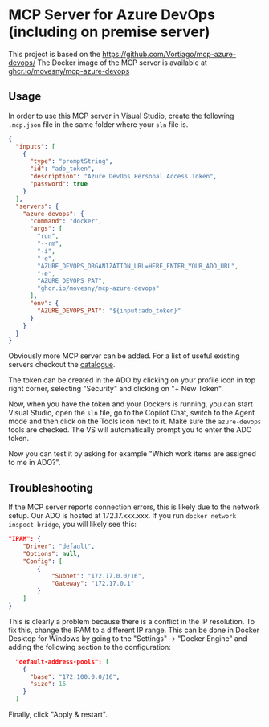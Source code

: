 # MCP Server for Azure DevOps (including on premise server)
This project is based on the https://github.com/Vortiago/mcp-azure-devops/
The Docker image of the MCP server is available at [ghcr.io/movesny/mcp-azure-devops](https://github.com/users/movesny/packages/container/package/mcp-azure-devops)

## Usage
In order to use this MCP server in Visual Studio, create the following `.mcp.json` file in the same folder where your `sln` file is.
```json
{
  "inputs": [
    {
      "type": "promptString",
      "id": "ado_token",
      "description": "Azure DevOps Personal Access Token",
      "password": true
    }
  ],
  "servers": {
    "azure-devops": {
      "command": "docker",
      "args": [
        "run",
        "--rm",
        "-i",
        "-e",
        "AZURE_DEVOPS_ORGANIZATION_URL=HERE_ENTER_YOUR_ADO_URL",
        "-e",
        "AZURE_DEVOPS_PAT",
        "ghcr.io/movesny/mcp-azure-devops"
      ],
      "env": {
        "AZURE_DEVOPS_PAT": "${input:ado_token}"
      }
    }
  }
}
```
Obviously more MCP server can be added. For a list of useful existing servers checkout the [catalogue](https://github.com/modelcontextprotocol/servers).

The token can be created in the ADO by clicking on your profile icon in top right corner, selecting "Security" and clicking on "+ New Token".

Now, when you have the token and your Dockers is running, you can start Visual Studio, open the `sln` file, go to the Copilot Chat, switch to the Agent mode and then click on the Tools icon next to it. Make sure the `azure-devops` tools are checked. The VS will automatically prompt you to enter the ADO token.

Now you can test it by asking for example "Which work items are assigned to me in ADO?".

## Troubleshooting
If the MCP server reports connection errors, this is likely due to the network setup.
Our ADO is hosted at 172.17.xxx.xxx.
If you run `docker network inspect bridge`, you will likely see this:
```json
"IPAM": {
    "Driver": "default",
    "Options": null,
    "Config": [
        {
            "Subnet": "172.17.0.0/16",
            "Gateway": "172.17.0.1"
        }
    ]
}
```
This is clearly a problem because there is a conflict in the IP resolution. To fix this, change the IPAM to a different IP range. This can be done in Docker Desktop for Windows by going to the "Settings" -> "Docker Engine" and adding the following section to the configuration:
```json
  "default-address-pools": [
    {
      "base": "172.100.0.0/16",
      "size": 16
    }
  ]
```
Finally, click "Apply & restart".
